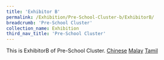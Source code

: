 ```yaml
---
title: 'Exhibitor B'
permalink: /Exhibition/Pre-School-Cluster-b/ExhibitorB/
breadcrumb: 'Pre-School Cluster'
collection_name: Exhibition
third_nav_title: 'Pre-School Cluster'
---
```


<div>
This is ExhibitorB of Pre-School Cluster.
 <a href="/Exhibition/Pre-School-Cluster-b/ExhibitorB/">Chinese</a>
 <a href="/Exhibition/Pre-School-Cluster-b/ExhibitorB/">Malay</a>
 <a href="/Exhibition/Pre-School-Cluster-b/ExhibitorB/">Tamil</a>
</div>
